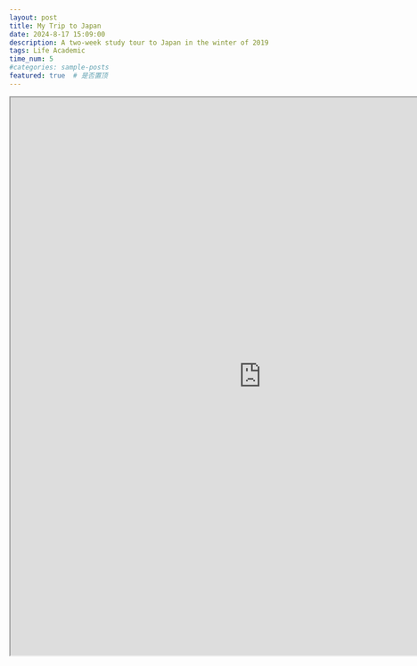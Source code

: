 ```yaml
---
layout: post
title: My Trip to Japan
date: 2024-8-17 15:09:00
description: A two-week study tour to Japan in the winter of 2019
tags: Life Academic
time_num: 5
#categories: sample-posts
featured: true  # 是否置顶
---
```



<div class="row">
    <div class="col-sm mt-3 mt-md-0">
        <iframe id="myEmbedTwo" src="https://CatchYHand.github.io/assets/pdf/MyTripToJapan.pdf" width=900 height=1000/>
    </div>
</div>
